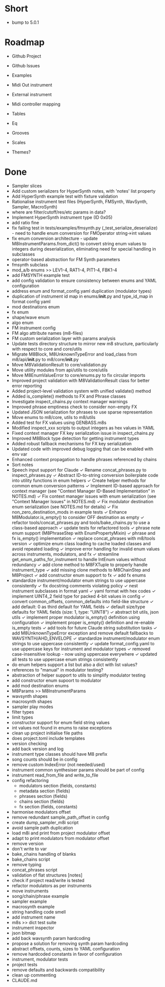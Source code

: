 # Short

- bump to 5.0.1

# Roadmap

- Github Project
- Github Issues

- Examples

- Midi Out instrument
- External instrument

- Midi controller mapping

- Tables
- Eq
- Grooves
- Scales

- Themes?

# Done

- Sampler slices
- Add custom serializers for HyperSynth notes, with 'notes' list property
- Add HyperSynth example test with fixture validation
- Rationalise instrument test files (HyperSynth, FMSynth, WavSynth, Sampler, MacroSynth)
- where are filter/cutoff/res/etc params in data?
- Implement HyperSynth instrument type (ID 0x05)
- add ratio fine
- fix failing test in tests/examples/fmsynth.py (_test_serialize_deserialize) - need to handle enum conversion for FMOperator string→int values
- fix enum conversion architecture - update M8InstrumentParams.from_dict() to convert string enum values to integers during deserialization, eliminating need for special handling in subclasses
- operator-based abstraction for FM Synth parameters
- fmsynth subclass
- mod_a/b enums >> LEV1-4, RAT1-4, PIT1-4, FBK1-4 
- add FMSYNTH example test
- add config validation to ensure consistency between enums and YAML configuration
- address enum and format_config.yaml duplication (modulator types)
- duplication of instrument id map in enums/__init__.py and type_id_map in format config yaml
- mod destinations enum
- fx enum
- shape/wave enum
- algo enum
- FM instrument config
- FM algo attribute names (m8-files)
- FM custom serialization layer with params analysis
- Update tests directory structure to mirror new m8 structure, particularly with respect to core and core/utils
- Migrate M8Block, M8UnknownTypeError and load_class from m8/api/__init__.py to m8/core/__init__.py
- Move M8ValidationResult to core/validation.py
- Move utility modules from api/utils to core/utils
- Move M8EnumValueError to core/enums.py to fix circular imports
- Improved project validation with M8ValidationResult class for better error reporting
- Added project-level validation system with unified validate() method
- Added is_complete() methods to FX and Phrase classes
- Investigate inspect_chains.py context manager warnings
- Improved phrase emptiness check to consider non-empty FX
- Updated JSON serialization for phrases to use sparse representation
- Move enums to m8/core, utils to m8/utils
- Added test for FX values using GENBASS.m8s
- Modified inspect_xxx scripts to output integers as hex values in YAML
- Fixed context manager FX key serialization issue in inspect_chains.py
- Improved M8Block type detection for getting instrument types
- Added robust fallback mechanisms for FX key serialization
- Updated code with improved debug logging that can be enabled with env var
- Enhanced context propagation to handle phrases referenced by chains
- Sort notes
- Speech input support for Claude
✓ Rename concat_phrases.py to inspect_phrases.py
✓ Abstract ID-to-string conversion boilerplate code into utility functions in enum helpers
✓ Create helper methods for common enum conversion patterns
✓ Implement ID-based approach for context manager (see "Context Manager ID-Based Implementation" in NOTES.md)
✓ Fix context manager issues with enum serialization (see "Context Manager Issues" in NOTES.md)
✓ Fix modulator destination enum serialization (see NOTES.md for details)
✓ Fix non_zero_destination_mods in example tests
✓ Enhance M8Modulator.is_empty() to consider OFF destination as empty
✓ refactor tools/concat_phrases.py and tools/bake_chains.py to use a class-based approach
✓ update tests for refactored tools
✓ phrase note enum support (M8PhraseStep with EnumPropertyMixin)
✓ phrase and fx is_empty() implementation
✓ replace concat_phrases with m8/tools version
✓ optimize enum class loading to cache loaded classes and avoid repeated loading
✓ improve error handling for invalid enum values across instruments, modulators, and fx
✓ streamline get_enum_paths_for_instrument to handle IntEnum values without redundancy
✓ add clone method to M8FXTuple to properly handle instrument_type
✓ add missing clone methods to M8ChainStep and M8Project
✓ add constructor enum support to fx
✓ add fx enums
- standardize instrument/modulator enum strings to use uppercase consistently
✓ fix docstring comments violating policy
✓ nest instrument subclasses in format yaml
✓ yaml format with hex codes
✓ implement UINT4_2 field type for packed 4-bit values in config
✓ convert common_offsets, common_defaults into field-like structure
✓ add default: 0 as third default for YAML fields
✓ default size/type defaults for YAML fields (size: 1, type: "UINT8")
✓ abstract bit utils, json utils
✓ implement proper modulator is_empty() definition using configuration
✓ implement proper is_empty() definition and re-enable is_empty tests
✓ add tools for future Claude string substitution tasks
✓ add M8UnknownTypeError exception and remove default fallbacks to WAVSYNTH/AHD_ENVELOPE
✓ standardize instrument/modulator enum strings to use uppercase consistently
  ✓ update format_config.yaml to use uppercase keys for instrument and modulator types
  ✓ removed case-insensitive lookup - now using uppercase everywhere
  ✓ updated all tests to use uppercase enum strings consistently
- do enum helpers support a list but also a dict with list values?
- references to "manual" in modulator testing?
- abstraction of helper support to utils to simplify modulator testing
- add constructor enum supoort to modulator
- add mod destination enums
- M8Params >> M8InstrumentParams
- wavsynth shapes
- macrosynth shapes
- sampler play modes
- filter types
- limit types
- constructor support for enum field string values
- int values not found in enums to raise exceptions
- clean up project initialise file paths
- does project.toml include templates
- version checking
- add back version and log
- instrument type classes should have M8 prefix 
- song counts should be in config 
- remove custom IndexError (not needed/used)
- instrument common synthesiser params should be part of config
- instrument read_from_file and write_to_file
- config refactoring
  - modulators section (fields, constants)
  - metadata section (fields)
  - phrases section (fields)
  - chains section (fields)
  - fx section (fields, constants)
- harmonise modulators offset
- remove redundant sample_path_offset in config
- create dump_sampler_m8i script
- avoid sample path duplication
- load m8i and print from project modulator offset
- adapt to print modulators from modulator offset
- remove version
- don't write to var
- bake_chains handling of blanks
- bake_chains script
- remove typing
- concat_phrases script
- validation of flat structures [notes]
- check if project read/write is tested
- refactor modulators as per instruments
- move instruments
- song/chain/phrase example
- sampler example
- macrosynth example
- string handling code smell
- add instrument name
- m8s >> dict test suite
- instrument inspector
- json bitmap
- add back wavsynth param hardcoding
- propose a solution for removing synth param hardcoding
- abstract offsets, counts, sizes to YAML configuration
- remove hardcoded constants in favor of configuration
- instrument, modulator tests
- project tests
- remove defaults and backwards compatibility
- clean up commenting
- CLAUDE.md

